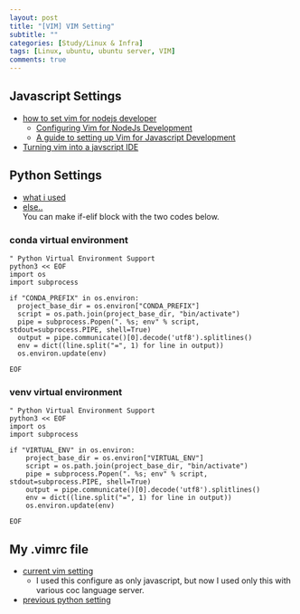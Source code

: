 ```yaml
---
layout: post
title: "[VIM] VIM Setting"
subtitle: ""
categories: [Study/Linux & Infra]
tags: [Linux, ubuntu, ubuntu server, VIM]
comments: true
---
```


## Javascript Settings

- [how to set vim for nodejs developer](https://www.google.com/search?q=how+to+setting+vim+for+nodejs+developer&oq=how+to+setting+vim+for+nodejs+developer&aqs=chrome..69i57.5175j0j9&sourceid=chrome&ie=UTF-8)
  - [Configuring Vim for NodeJs Development](https://theselfhostingblog.com/posts/configuring-vim-for-node-js-development/)
  - [A guide to setting up Vim for Javascript Development](https://freshman.tech/vim-javascript/)
- [Turning vim into a javscript IDE](https://maxim-danilov.github.io/vim-to-js-ide/)

## Python Settings

- [what i used](https://realpython.com/vim-and-python-a-match-made-in-heaven/)
- [else..](https://www.fullstackpython.com/vim.html)
\
You can make if-elif block with the two codes below.

### conda virtual environment

``` .vimrc
" Python Virtual Environment Support
python3 << EOF
import os
import subprocess

if "CONDA_PREFIX" in os.environ:
  project_base_dir = os.environ["CONDA_PREFIX"]
  script = os.path.join(project_base_dir, "bin/activate")
  pipe = subprocess.Popen(". %s; env" % script, stdout=subprocess.PIPE, shell=True)
  output = pipe.communicate()[0].decode('utf8').splitlines()
  env = dict((line.split("=", 1) for line in output))
  os.environ.update(env)

EOF
```

### venv virtual environment

``` .vimrc
" Python Virtual Environment Support
python3 << EOF
import os
import subprocess

if "VIRTUAL_ENV" in os.environ:
    project_base_dir = os.environ["VIRTUAL_ENV"]
    script = os.path.join(project_base_dir, "bin/activate")
    pipe = subprocess.Popen(". %s; env" % script, stdout=subprocess.PIPE, shell=True)
    output = pipe.communicate()[0].decode('utf8').splitlines()
    env = dict((line.split("=", 1) for line in output))
    os.environ.update(env)

EOF
```

## My .vimrc file

- [current vim setting](/assets/file/vim/current_setting/config.zip)
  - I used this configure as only javascript, but now I used only this with various coc language server.
- [previous python setting](/assets/file/vim/previous_python_setting/config.zip)
